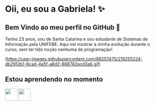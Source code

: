 # Oii, eu sou a Gabriela! ✨
## Bem Vindo ao meu perfil no GitHub 👋

Tenho 23 anos, sou de Santa Catarina e sou estudante de Sistemas de Informação pela UNIFEBE. Aqui irei mostrar a minha evolução durante o curso, sem ter tido noção nenhuma de programação!

(https://user-images.githubusercontent.com/88257475/219255224-db2912b1-8cad-4a5f-a8d2-868782ecd3ab.gif)



## Estou aprendendo no momento
<img src="https://cdn.jsdelivr.net/gh/devicons/devicon/icons/html5/html5-original-wordmark.svg" width="40" height="40" /> <img src="https://cdn.jsdelivr.net/gh/devicons/devicon/icons/css3/css3-original-wordmark.svg" width="40" height="40" />
